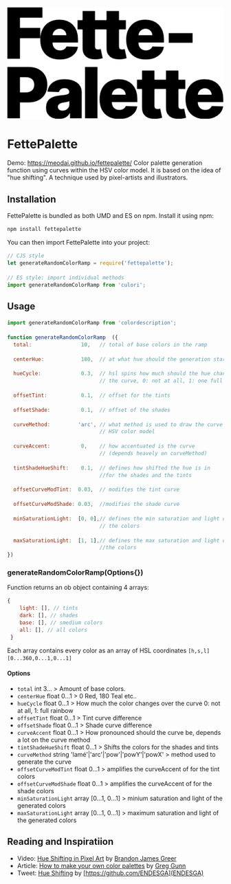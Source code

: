 <img width="533" src="https://github.com/meodai/fettepalette/blob/main/fp.png" alt="fette palette logo"/>

# FettePalette

Demo: https://meodai.github.io/fettepalette/
Color palette generation function using curves within the HSV color model. 
It is based on the idea of "hue shifting". A technique used by pixel-artists and illustrators. 

## Installation

FettePalette is bundled as both UMD and ES on npm. Install it using npm:

```js
npm install fettepalette
```

You can then import FettePalette into your project:

```js
// CJS style
let generateRandomColorRamp = require('fettepalette');

// ES style: import individual methods
import generateRandomColorRamp from 'culori';
```

## Usage

```js
import generateRandomColorRamp from 'colordescription';

function generateRandomColorRamp  ({
  total:                10,   // total of base colors in the ramp

  centerHue:            180,  // at what hue should the generation start at

  hueCycle:             0.3,  // hsl spins how much should the hue change over 
                              // the curve, 0: not at all, 1: one full rainbow

  offsetTint:           0.1,  // offset for the tints

  offsetShade:          0.1,  // offset of the shades

  curveMethod:         'arc', // what method is used to draw the curve in the 
                              // HSV color model 

  curveAccent:          0,    // how accentuated is the curve 
                              // (depends heavely on curveMethod)

  tintShadeHueShift:    0.1,  // defines how shifted the hue is in 
                              //for the shades and the tints

  offsetCurveModTint:  0.03,  // modifies the tint curve

  offsetCurveModShade: 0.03,  //modifies the shade curve

  minSaturationLight:  [0, 0],// defines the min saturation and light of all 
                              // the colors

  maxSaturationLight:  [1, 1],// defines the max saturation and light of all 
                              //the colors
})
```

### generateRandomColorRamp(Options{})

Function returns an ob object containing 4 arrays:

```js
{
    light: [], // tints 
    dark: [], // shades
    base: [], // smedium colors
    all: [], // all colors
 }
```

Each array contains every color as an array of HSL coordinates `[h,s,l]` `[0...360,0...1,0...1]`


#### Options

- `total` int 3... > Amount of base colors.
- `centerHue` float 0...1 > 0 Red, 180 Teal etc..
- `hueCycle` float 0...1 > How much the color changes over the curve 0: not at all, 1: full rainbow
- `offsetTint` float  0...1 > Tint curve difference
- `offsetShade` float  0...1 > Shade curve difference
- `curveAccent` float  0...1 > How pronounced should the curve be, depends a lot on the curve method
- `tintShadeHueShift` float 0...1 > Shifts the colors for the shades and tints
- `curveMethod` string 'lamé'|'arc'|'pow'|'powY'|'powX' > method used to generate the curve
- `offsetCurveModTint` float 0...1 > amplifies the curveAccent of for the tint colors
- `offsetCurveModShade` float 0...1 > amplifies the curveAccent of for the shade colors
- `minSaturationLight` array [0...1, 0...1] > minium saturation and light of the generated colors
- `maxSaturationLight` array [0...1, 0...1] > maximum saturation and light of the generated colors

## Reading and Inspiratiion

- Video: [Hue Shifting in Pixel Art](https://www.youtube.com/watch?v=PNtMAxYaGyg) by [Brandon James Greer](https://twitter.com/BJGpixel)
- Article: [How to make your own color palettes](https://medium.com/@greggunn/how-to-make-your-own-color-palettes-712959fbf021) by [Greg Gunn](https://www.ggunn.com/)
- Tweet: [Hue Shifting](https://twitter.com/ENDESGA/status/971690827482202112) by [https://github.com/ENDESGA](ENDESGA)
